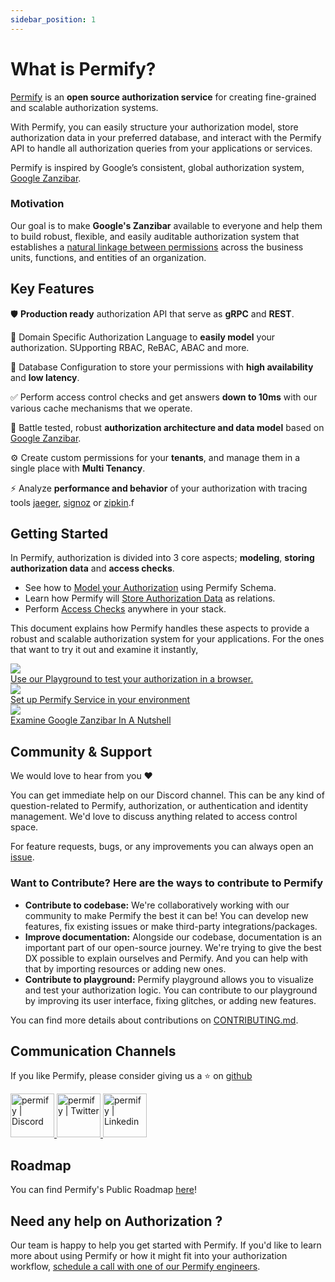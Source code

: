 ```yaml
---
sidebar_position: 1
---
```


# What is Permify?

[Permify](https://github.com/Permify/permify) is an **open source authorization service** for creating fine-grained and scalable authorization systems.

With Permify, you can easily structure your authorization model, store authorization data in your preferred database, and interact with the Permify API to handle all authorization queries from your applications or services.

Permify is inspired by Google’s consistent, global authorization system, [Google Zanzibar](https://www.permify.co/post/google-zanzibar-in-a-nutshell/).

### Motivation

Our goal is to make **Google's Zanzibar** available to everyone and help them to build robust, flexible, and easily auditable authorization system that establishes a [natural linkage between permissions](https://www.permify.co/post/power-of-relational-based-access-control/) across the business units, functions, and entities of an organization.

## Key Features

🛡️ **Production ready** authorization API that serve as **gRPC** and **REST**.

🔮 Domain Specific Authorization Language to **easily model** your authorization. SUpporting RBAC, ReBAC, ABAC and more.

🔐 Database Configuration to store your permissions with **high availability** and **low latency**.

✅ Perform access control checks and get answers **down to 10ms** with our various cache mechanisms that we operate.

💪 Battle tested, robust **authorization architecture and data model** based on [Google Zanzibar](https://storage.googleapis.com/pub-tools-public-publication-data/pdf/41f08f03da59f5518802898f68730e247e23c331.pdf).

⚙️ Create custom permissions for your **tenants**, and manage them in a single place with **Multi Tenancy**.

⚡ Analyze **performance and behavior** of your authorization with tracing tools [jaeger], [signoz] or [zipkin].f

[jaeger]: https://www.jaegertracing.io/
[signoz]: https://signoz.io/
[zipkin]: https://zipkin.io/

## Getting Started

In Permify, authorization is divided into 3 core aspects; **modeling**, **storing authorization data** and **access checks**.  

- See how to [Model your Authorization] using Permify Schema.
- Learn how Permify will [Store Authorization Data] as relations.
- Perform [Access Checks] anywhere in your stack.

[Model your Authorization]: ../getting-started/modeling
[Store Authorization Data]: ../getting-started/sync-data
[Access Checks]: ../getting-started/enforcement

This document explains how Permify handles these aspects to provide a robust and scalable authorization system for your applications. For the ones that want to try it out and examine it instantly, 

<div className="getting-started-grid" >
    <a href="https://play.permify.co/">
        <div className="btn-thumb">
            <div className="thumbnail">
                <img src="https://uploads-ssl.webflow.com/61bb34defcff34f786b458ce/6332bb38106ffd85102bb3bc_Screen%20Shot%202022-09-27%20at%2011.58.27.png"/>
            </div>
           <div className="thumb-txt">Use our Playground to test your authorization in a browser. </div>
        </div>
    </a>
    <a href="https://docs.permify.co/docs/installation/overview">
        <div className="btn-thumb">
            <div className="thumbnail">
                 <img src="https://user-images.githubusercontent.com/34595361/199695094-872d50fc-c33b-4d15-ad1d-a3899911a16a.png"/>
            </div>
            <div className="thumb-txt">Set up Permify Service in your environment</div>
        </div>
    </a>
    <a href="https://www.permify.co/post/google-zanzibar-in-a-nutshell">
        <div className="btn-thumb">
            <div className="thumbnail">
                <img src="https://uploads-ssl.webflow.com/61bb34defcff34f786b458ce/634520d7859cd419ec89f9ef_Google%20Zanzibar%20in%20a%20Nutshell-1.png"/>
            </div>
            <div className="thumb-txt">Examine Google Zanzibar In A Nutshell</div>
        </div>
    </a>
</div>

## Community & Support

We would love to hear from you :heart:

You can get immediate help on our Discord channel. This can be any kind of question-related to Permify, authorization, or authentication and identity management. We'd love to discuss anything related to access control space.

For feature requests, bugs, or any improvements you can always open an [issue](https://github.com/permify/permify/issues). 

### Want to Contribute? Here are the ways to contribute to Permify

* **Contribute to codebase:** We're collaboratively working with our community to make Permify the best it can be! You can develop new features, fix existing issues or make third-party integrations/packages. 
* **Improve documentation:** Alongside our codebase, documentation is an important part of our open-source journey. We're trying to give the best DX possible to explain ourselves and Permify. And you can help with that by importing resources or adding new ones.
* **Contribute to playground:** Permify playground allows you to visualize and test your authorization logic. You can contribute to our playground by improving its user interface, fixing glitches, or adding new features.

You can find more details about contributions on [CONTRIBUTING.md](https://github.com/Permify/permify/blob/master/CONTRIBUTING.md).

## Communication Channels

If you like Permify, please consider giving us a :star: on [github](https://github.com/permify/permify)

<p align="left">
<a href="https://discord.gg/MJbUjwskdH">
 <img height="70px" width="70px" alt="permify | Discord" src="https://user-images.githubusercontent.com/39353278/187209316-3d01a799-c51b-4eaa-8f52-168047078a14.png" />
</a>
<a href="https://twitter.com/GetPermify">
  <img height="70px" width="70px" alt="permify | Twitter" src="https://user-images.githubusercontent.com/39353278/187209323-23f14261-d406-420d-80eb-1aa707a71043.png"/>
</a>
<a href="https://www.linkedin.com/company/permifyco">
  <img height="70px" width="70px" alt="permify | Linkedin" src="https://user-images.githubusercontent.com/39353278/187209321-03293a24-6f63-4321-b362-b0fc89fdd879.png" />
</a>
</p>

## Roadmap

You can find Permify's Public Roadmap [here](https://github.com/orgs/Permify/projects/1)!

## Need any help on Authorization ?

Our team is happy to help you get started with Permify. If you'd like to learn more about using Permify or how it might fit into your authorization workflow, [schedule a call with one of our Permify engineers](https://meetings-eu1.hubspot.com/ege-aytin/call-with-an-expert).

